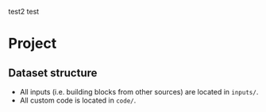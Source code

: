 test2
test
# Project <insert name>

## Dataset structure

- All inputs (i.e. building blocks from other sources) are located in
  `inputs/`.
- All custom code is located in `code/`.
